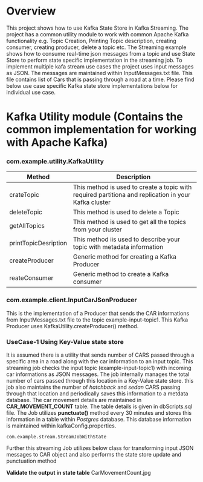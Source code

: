 # Overview
This project shows how to use Kafka State Store in Kafka Streaming. The project has a common utility module to work with common Apache Kafka functionality e.g. Topic Creation, Printing Topic description, creating consumer, creating producer, delete a topic etc. 
The Streaming example shows how to consume real-time json messages from a topic and use State Store to perform state specific implementation in the streaming job.
To implement multiple kafa stream use cases the project uses input messages as JSON. The messages are maintained within InputMessages.txt file. This file contains list of Cars that is passing through a road at a time. 
Please find below use case specific Kafka state store implementations below for individual use case.

# Kafka Utility module (Contains the common implementation for working with Apache Kafka)
### com.example.utility.KafkaUtility
|   Method|Description   |
|---|---|
| crateTopic  |  This method is used to create a topic with required partitiona and replication in your Kafka cluster |   
|  deleteTopic | This method is used to delete a Topic  |   
|  getAllTopics| This method is used to get all the topics from your cluster  | 
|  printTopicDesription|  This method iis used to describe your topic with metadata information |
|  createProducer |  Generic method for creating a Kafka Producer |
|  reateConsumer| Generic method to create a Kafka consumer |

### com.example.client.InputCarJSonProducer
This is the implementation of a Producer that sends the CAR informations from InputMessages.txt file to the topic example-input-topic1. This Kafka Producer uses KafkaUtility.createProducer() method.

### UseCase-1 Using Key-Value state store
It is assumed there is a utility that sends number of CARS passed through a specific area in a road along with the car information to an input topic. This streaming job checks the input topic (example-input-topic1) with incoming car informations as JSON messages. The job internally manages the total number of cars passed through this location in a Key-Value state store. 
this job also maintains the number of *hatchback* and *sedan* CARS passing through that location and periodically saves this information to a metdata database.
The car movement details are maintained in **CAR_MOVEMENT_COUNT** table. The table details is given in dbScripts.sql file.
The Job utilizes **punctuate()** method every 30 minutes and stores this information in a table within *Postgres* database. This database information is maintained within kafkaConfig.properties. 

    com.example.stream.StreamJobWithState

Further this streaming Job utilizes below class for transforming input JSON messages to CAR object and also performs the state store update and punctuation method

**Validate the output in state table**
CarMovementCount.jpg

    
    

